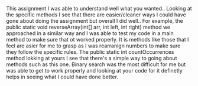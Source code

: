 This assignment I was able to understand well what you wanted.. Looking at the specific methods I see that there are easier/cleaner ways I could have gone about doing the assignment but overall I did well.. For example, the public static void reverseArray(int[] arr, int left, int right) method we approached in a similar way and I was able to test my code in a main method to make sure that ot worked properly. It is methods like those  that I feel are asier for me to grasp as I was rearranign numbers to make sure they follow the specific rules. The public static int countOccurrences method lokking at yours I see that there's a simple way to going about methods such as this one. Binary search was the most difficult for me but was able to get to work properly and looking at your code for it definetly helps in seeing what I could have done better.
